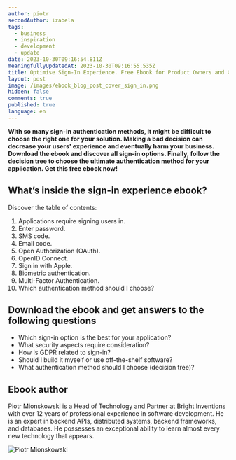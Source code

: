 ```yaml
---
author: piotr
secondAuthor: izabela
tags:
  - business
  - inspiration
  - development
  - update
date: 2023-10-30T09:16:54.811Z
meaningfullyUpdatedAt: 2023-10-30T09:16:55.535Z
title: Optimise Sign-In Experience. Free Ebook for Product Owners and CTOs [Get PDF]
layout: post
image: /images/ebook_blog_post_cover_sign_in.png
hidden: false
comments: true
published: true
language: en
---
```

**With so many sign-in authentication methods, it might be difficult to choose the right one for your solution. Making a bad decision can decrease your users' experience and eventually harm your business. Download the ebook and discover all sign-in options. Finally, follow the decision tree to choose the ultimate authentication method for your application. Get this free ebook now!**

<EbookDynamic sectionTitle='Download the free ebook now' ebookName='Optimise-Sign-In-Experience.pdf' ebookDescription='If you are a product owner, head of product or CTOs this might be a must-have read for you. Explore top authentication methods and choose the best ones for your solution with this ebook.' ebookImage='/images/cover-sign-in-ebook.png' ebookAlt='ebook sign-in cover' />

## What’s inside the sign-in experience ebook?

Discover the table of contents:

1. Applications require signing users in.
2. Enter password.
3. SMS code.
4. Email code.
5. Open Authorization (OAuth).
6. OpenID Connect.
7. Sign in with Apple.
8. Biometric authentication.
9. Multi-Factor Authentication.
10. Which authentication method should I choose?

## Download the ebook and get answers to the following questions

* Which sign-in option is the best for your application?
* What security aspects require consideration?
* How is GDPR related to sign-in?
* Should I build it myself or use off-the-shelf software?
* What authentication method should I choose (decision tree)?

## Ebook author

Piotr Mionskowski is a Head of Technology and Partner at Bright Inventions with over 12 years of professional experience in software development. He is an expert in backend APIs, distributed systems, backend frameworks, and databases. He possesses an exceptional ability to learn almost every new technology that appears.

<div class="image"><img src="/images/piotr_ebook_author.png" alt="Piotr Mionskowski" title="Piotr Mionskowski"  /> </div>
